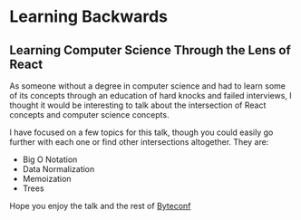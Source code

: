 # Learning Backwards
## Learning Computer Science Through the Lens of React

As someone without a degree in computer science and had to learn some of its concepts through an education of hard knocks and failed interviews, I thought it would be interesting to talk about the intersection of React concepts and computer science concepts.

I have focused on a few topics for this talk, though you could easily go further with each one or find other intersections altogether. They are:

* Big O Notation
* Data Normalization
* Memoization
* Trees

Hope you enjoy the talk and the rest of [Byteconf](https://byteconf.com/)

